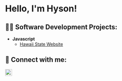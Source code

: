 <h1> Hello, I'm Hyson! </h1>

<h2>👨‍💻 Software Development Projects:</h2>

- <b>Javascript</b>
  - [Hawaii State Website](https://github.com/Hysk14/HawaiiStateWebsite)


<h2> 🤳 Connect with me:</h2>

[<img align="left" alt="Hysk14" width="22px" src="https://link.com/" />][varName]

[varName]: https://www.link.com/

<!--
**Hysk14/Hysk14** is a ✨ _special_ ✨ repository because its `README.md` (this file) appears on your GitHub profile.

Here are some ideas to get you started:

- 🔭 I’m currently working on ...
- 🌱 I’m currently learning ...
- 👯 I’m looking to collaborate on ...
- 🤔 I’m looking for help with ...
- 💬 Ask me about ...
- 📫 How to reach me: ...
- 😄 Pronouns: ...
- ⚡ Fun fact: ...
-->
